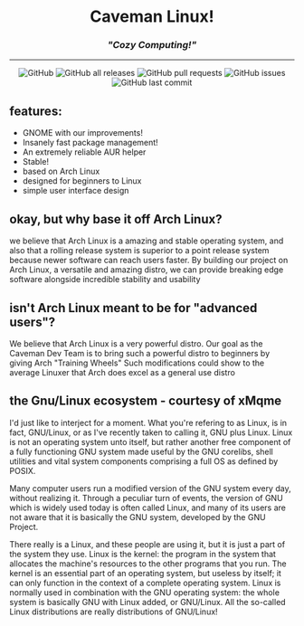 # <div align="center"> Caveman Linux!</div>
### <div align="center"> <em>"Cozy Computing!"</em> </div>
---

<div align="center">
<img alt="GitHub" src="https://img.shields.io/github/license/caernarferon/caveman-linux">
<img alt="GitHub all releases" src="https://img.shields.io/github/downloads/caernarferon/caveman-linux/total">
<img alt="GitHub pull requests" src="https://img.shields.io/github/issues-pr/caernarferon/caveman-linux">
<img alt="GitHub issues" src="https://img.shields.io/github/issues/caernarferon/caveman-linux">
<img alt="GitHub last commit" src="https://img.shields.io/github/last-commit/caernarferon/caveman-linux">
</div>

## features:
- GNOME with our improvements!
- Insanely fast package management!
- An extremely reliable AUR helper 
- Stable!
- based on Arch Linux
- designed for beginners to Linux
- simple user interface design

## okay, but why base it off Arch Linux?
we believe that Arch Linux is a amazing and stable operating system, and also that a rolling release system is superior to a point release system because newer software can reach users faster. By building our project on Arch Linux, a versatile and amazing distro, we can provide breaking edge software alongside incredible stability and usability

## isn't Arch Linux meant to be for "advanced users"?
We believe that Arch Linux is a very powerful distro. Our goal as the Caveman Dev Team is to bring such a powerful distro to beginners by giving Arch "Training Wheels" Such modifications could show to the average Linuxer that Arch does excel as a general use distro

## the Gnu/Linux ecosystem - courtesy of xMqme


I'd just like to interject for a moment. What you're refering to as Linux, is in fact, GNU/Linux, or as I've recently taken to calling it, GNU plus Linux. Linux is not an operating system unto itself, but rather another free component of a fully functioning GNU system made useful by the GNU corelibs, shell utilities and vital system components comprising a full OS as defined by POSIX.

Many computer users run a modified version of the GNU system every day, without realizing it. Through a peculiar turn of events, the version of GNU which is widely used today is often called Linux, and many of its users are not aware that it is basically the GNU system, developed by the GNU Project.

There really is a Linux, and these people are using it, but it is just a part of the system they use. Linux is the kernel: the program in the system that allocates the machine's resources to the other programs that you run. The kernel is an essential part of an operating system, but useless by itself; it can only function in the context of a complete operating system. Linux is normally used in combination with the GNU operating system: the whole system is basically GNU with Linux added, or GNU/Linux. All the so-called Linux distributions are really distributions of GNU/Linux!

